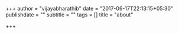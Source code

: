 +++
author = "vijayabharathib"
date = "2017-06-17T22:13:15+05:30"
publishdate = ""
subtitle = ""
tags = []
title = "about"

+++

